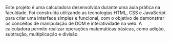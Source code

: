 Este projeto é uma calculadora desenvolvida durante uma aula prática na faculdade. Foi construída utilizando as tecnologias HTML, CSS e JavaScript para criar uma interface simples e funcional, com o objetivo de demonstrar os conceitos de manipulação de DOM e interatividade na web. A calculadora permite realizar operações matemáticas básicas, como adição, subtração, multiplicação e divisão.
